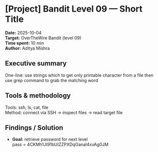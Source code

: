 # [Project] Bandit Level 09 — Short Title
**Date:** 2025-10-04  
**Target:** OverTheWire Bandit (level 09)  
**Time spent:** 10 min  
**Author:** Aditya Mishra

## Executive summary
One-line: use strings which to get only printable character from a file then use grep command to grab the matching word 

## Tools & methodology
Tools: ssh, ls, cat, file  
Method: connect via SSH → inspect files → read target file

## Findings / Solution
- **Goal:** retrieve password for next level  
 pass = 4CKMh1JI91bUIZZPXDqGanal4xvAg0JM
